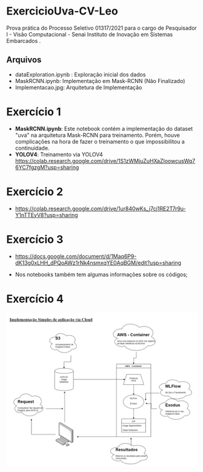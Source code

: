 # ExercicioUva-CV-Leo
Prova prática do Processo Seletivo  01317/2021  para o cargo de Pesquisador I - Visão Computacional - Senai Instituto de Inovação em Sistemas Embarcados .

## Arquivos
  - dataExploration.ipynb : Exploração inicial dos dados
  - MaskRCNN.ipynb: Implementação em Mask-RCNN (Não Finalizado)
  - Implementacao.jpg: Arquitetura de Implementação

# Exercício 1

  - **MaskRCNN.ipynb**: Este notebook contém a implementação do dataset "uva" na arquitetura Mask-RCNN para treinamento. Porém, houve complicações na hora de fazer o treinamento o que impossibilitou a continuidade.
  - **YOLOV4**: Treinamento via YOLOV4  https://colab.research.google.com/drive/1S1zWMjuZuHXaZIoowcusWq76YC7fgzgM?usp=sharing

# Exercício 2
  - https://colab.research.google.com/drive/1ur840wKs_j7cj1RE2T7r9u-Y1nTTEyV8?usp=sharing


# Exercício 3
 - https://docs.google.com/document/d/1Maq6P9-dK13g0xLHH_dPQoAWz1rNk4nsmxqYE0AqBGM/edit?usp=sharing

 - Nos notebooks também tem algumas informações sobre os códigos;

# Exercício 4

  ![Arquitetura de Implementação](Implementacao.jpg)
